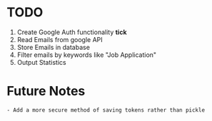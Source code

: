 # TODO

1) Create Google Auth functionality **tick**
2) Read Emails from google API 
3) Store Emails in database
4) Filter emails by keywords like "Job Application"
5) Output Statistics  


# Future Notes
    - Add a more secure method of saving tokens rather than pickle